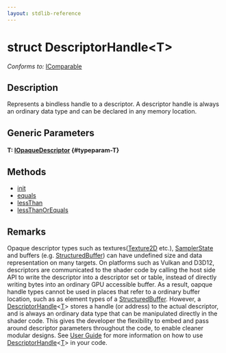 ```yaml
---
layout: stdlib-reference
---
```


# struct DescriptorHandle\<T\>

*Conforms to:* [IComparable](/stdlib-reference/interfaces/icomparable-01/index)

## Description

Represents a bindless handle to a descriptor. A descriptor handle is always an ordinary data type and can be
declared in any memory location.

## Generic Parameters

#### T: [IOpaqueDescriptor](/stdlib-reference/interfaces/iopaquedescriptor-017/index) {#typeparam-T}

## Methods

* [init](/stdlib-reference/types/descriptorhandle-0a/init)
* [equals](/stdlib-reference/types/descriptorhandle-0a/equals)
* [lessThan](/stdlib-reference/types/descriptorhandle-0a/lessthan-4)
* [lessThanOrEquals](/stdlib-reference/types/descriptorhandle-0a/lessthanorequals-48a)

## Remarks

Opaque descriptor types such as textures(<span class='code'><a href="/stdlib-reference/types/texture2d-08" class="code_type">Texture2D</a></span> etc.), <span class='code'><a href="/stdlib-reference/types/samplerstate-07/index" class="code_type">SamplerState</a></span> and buffers (e.g. <span class='code'><a href="/stdlib-reference/types/structuredbuffer-0a/index" class="code_type">StructuredBuffer</a></span>)
can have undefined size and data representation on many targets. On platforms such as Vulkan and D3D12, descriptors are
communicated to the shader code by calling the host side API to write the descriptor into a descriptor set or table, instead
of directly writing bytes into an ordinary GPU accessible buffer. As a result, oapque handle types cannot be used in places
that refer to a ordinary buffer location, such as as element types of a <span class='code'><a href="/stdlib-reference/types/structuredbuffer-0a/index" class="code_type">StructuredBuffer</a></span>.
However, a <span class='code'><a href="/stdlib-reference/types/descriptorhandle-0a/index" class="code_type">DescriptorHandle</a>&lt;<a href="/stdlib-reference/types/descriptorhandle-0a/index#typeparam-T" class="code_type">T</a>&gt;</span> stores a handle (or address) to the actual descriptor, and is always an ordinary data type
that can be manipulated directly in the shader code. This gives the developer the flexibility to embed and pass around descriptor
parameters throughout the code, to enable cleaner modular designs.
See [User Guide](https://shader-slang.com/slang/user-guide/convenience-features.html#descriptorhandle-for-bindless-descriptor-access)
for more information on how to use <span class='code'><a href="/stdlib-reference/types/descriptorhandle-0a/index" class="code_type">DescriptorHandle</a>&lt;<a href="/stdlib-reference/types/descriptorhandle-0a/index#typeparam-T" class="code_type">T</a>&gt;</span> in your code.



